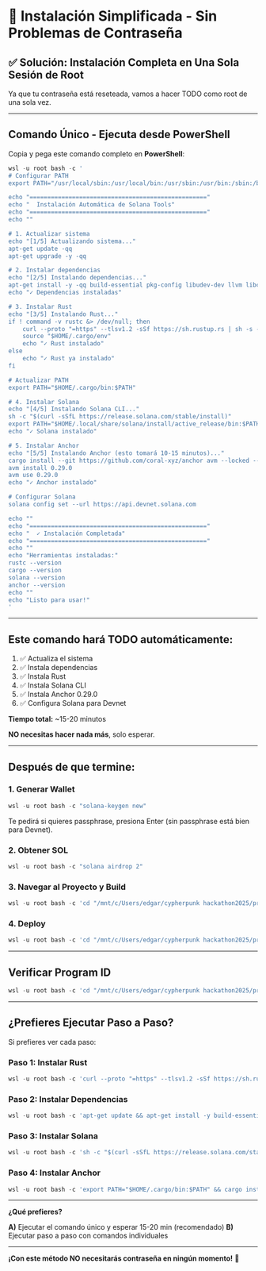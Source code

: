 # 🚀 Instalación Simplificada - Sin Problemas de Contraseña

## ✅ **Solución: Instalación Completa en Una Sola Sesión de Root**

Ya que tu contraseña está reseteada, vamos a hacer TODO como root de una sola vez.

---

## **Comando Único - Ejecuta desde PowerShell**

Copia y pega este comando completo en **PowerShell**:

```powershell
wsl -u root bash -c '
# Configurar PATH
export PATH="/usr/local/sbin:/usr/local/bin:/usr/sbin:/usr/bin:/sbin:/bin:/root/.cargo/bin:/root/.local/share/solana/install/active_release/bin"

echo "=================================================="
echo "  Instalación Automática de Solana Tools"
echo "=================================================="
echo ""

# 1. Actualizar sistema
echo "[1/5] Actualizando sistema..."
apt-get update -qq
apt-get upgrade -y -qq

# 2. Instalar dependencias
echo "[2/5] Instalando dependencias..."
apt-get install -y -qq build-essential pkg-config libudev-dev llvm libclang-dev protobuf-compiler libssl-dev curl git
echo "✓ Dependencias instaladas"

# 3. Instalar Rust
echo "[3/5] Instalando Rust..."
if ! command -v rustc &> /dev/null; then
    curl --proto "=https" --tlsv1.2 -sSf https://sh.rustup.rs | sh -s -- -y
    source "$HOME/.cargo/env"
    echo "✓ Rust instalado"
else
    echo "✓ Rust ya instalado"
fi

# Actualizar PATH
export PATH="$HOME/.cargo/bin:$PATH"

# 4. Instalar Solana
echo "[4/5] Instalando Solana CLI..."
sh -c "$(curl -sSfL https://release.solana.com/stable/install)"
export PATH="$HOME/.local/share/solana/install/active_release/bin:$PATH"
echo "✓ Solana instalado"

# 5. Instalar Anchor
echo "[5/5] Instalando Anchor (esto tomará 10-15 minutos)..."
cargo install --git https://github.com/coral-xyz/anchor avm --locked --force
avm install 0.29.0
avm use 0.29.0
echo "✓ Anchor instalado"

# Configurar Solana
solana config set --url https://api.devnet.solana.com

echo ""
echo "=================================================="
echo "  ✓ Instalación Completada"
echo "=================================================="
echo ""
echo "Herramientas instaladas:"
rustc --version
cargo --version
solana --version
anchor --version
echo ""
echo "Listo para usar!"
'
```

---

## **Este comando hará TODO automáticamente:**

1. ✅ Actualiza el sistema
2. ✅ Instala dependencias
3. ✅ Instala Rust
4. ✅ Instala Solana CLI
5. ✅ Instala Anchor 0.29.0
6. ✅ Configura Solana para Devnet

**Tiempo total:** ~15-20 minutos

**NO necesitas hacer nada más**, solo esperar.

---

## **Después de que termine:**

### **1. Generar Wallet**

```powershell
wsl -u root bash -c "solana-keygen new"
```

Te pedirá si quieres passphrase, presiona Enter (sin passphrase está bien para Devnet).

### **2. Obtener SOL**

```powershell
wsl -u root bash -c "solana airdrop 2"
```

### **3. Navegar al Proyecto y Build**

```powershell
wsl -u root bash -c 'cd "/mnt/c/Users/edgar/cypherpunk hackathon2025/prediction-market-latam" && yarn install && anchor build'
```

### **4. Deploy**

```powershell
wsl -u root bash -c 'cd "/mnt/c/Users/edgar/cypherpunk hackathon2025/prediction-market-latam" && anchor deploy --provider.cluster devnet'
```

---

## **Verificar Program ID**

```powershell
wsl -u root bash -c 'cd "/mnt/c/Users/edgar/cypherpunk hackathon2025/prediction-market-latam" && anchor keys list'
```

---

## **¿Prefieres Ejecutar Paso a Paso?**

Si prefieres ver cada paso:

### **Paso 1: Instalar Rust**

```powershell
wsl -u root bash -c 'curl --proto "=https" --tlsv1.2 -sSf https://sh.rustup.rs | sh -s -- -y && source "$HOME/.cargo/env" && rustc --version'
```

### **Paso 2: Instalar Dependencias**

```powershell
wsl -u root bash -c 'apt-get update && apt-get install -y build-essential pkg-config libudev-dev llvm libclang-dev protobuf-compiler libssl-dev curl git'
```

### **Paso 3: Instalar Solana**

```powershell
wsl -u root bash -c 'sh -c "$(curl -sSfL https://release.solana.com/stable/install)" && export PATH="$HOME/.local/share/solana/install/active_release/bin:$PATH" && solana --version'
```

### **Paso 4: Instalar Anchor**

```powershell
wsl -u root bash -c 'export PATH="$HOME/.cargo/bin:$PATH" && cargo install --git https://github.com/coral-xyz/anchor avm --locked --force && avm install 0.29.0 && avm use 0.29.0 && anchor --version'
```

---

**¿Qué prefieres?**

**A)** Ejecutar el comando único y esperar 15-20 min (recomendado)
**B)** Ejecutar paso a paso con comandos individuales

---

**¡Con este método NO necesitarás contraseña en ningún momento!** 🎉
